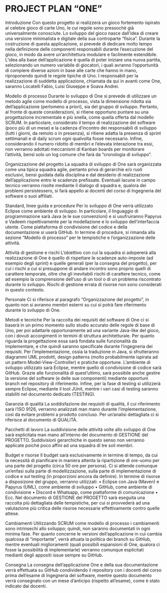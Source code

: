 # PROJECT PLAN “ONE”


Introduzione
Con questo progetto si realizzerà un gioco fortemento ispirato al celebre gioco di carte Uno, le cui regole sono pressochè già universalmente conosciute.
Lo sviluppo del gioco nasce dall’idea di creare una versione minimalista e digitale della sua controparte “fisica”.
Durante la costruzione di questa applicazione, si prevede di dedicare molto tempo nella definizione delle componenti responsabili durante l’esecuzione del gioco, in modo da avere un’architettura
modulare e facilmente estendibile.
L’idea alla base dell’applicazione è quella di poter iniziare una nuova partita, selezionando un numero variabile di giocatori, i quali avranno l’opportunità di compiere diverse azioni in base alle carte che hanno in mano, riproponendo quindi le regole tipiche di Uno.
I responsabili per la realizzazione di suddetta applicazione, chiamata da qui in avanti come One,
saranno Locatelli Fabio, Luisi Giuseppe e Soava Andrei.


Modello di processo
Durante lo sviluppo di One si prevede di utilizzare un metodo agile come modello di processo, vista la dimensione ridotta sia dell’applicazione (perlomeno a priori), sia del gruppo di sviluppo.
Pertanto, al fronte di queste considerazioni, si ritiene opportuno puntare su una progettazione incrementale e più snella, come quella offerta dal modello SCRUM.
In particolare, considerato il tempo di realizzazione del software (poco più di un mese) e la cadenza d’incontro dei responsabili di sviluppo (tutti i giorni, da remoto o in presenza), si ritiene adatta la presenza di sprint settimanali e di daily scrum ogni qualvolta fosse necessario.
Infine, considerando il numero ridotto di membri e l’elevata interazione tra essi, non verranno adottati meccanismi di Kanban boards per monitorare l’attività, bensì solo un log comune che farà da “cronologia di sviluppo”.


Organizzazione del progetto
La squadra di sviluppo di One sarà organizzata come una tipica squadra agile, pertanto priva di gerarchie e/o ruoli esclusivi, bensì guidata dalla disciplina e dal desiderio di realizzazione dell’applicazione entro le scadenze prefissate.
Eventuali lacune in campo tecnico verranno risolte mediante il dialogo di squadra e, qualora dei problemi persistessero, si farà appello ai docenti del corso di Ingegneria del software o suoi affiliati.


Standard, linee guida e procedure
Per lo sviluppo di One verrà utilizzato Eclipse come ambiente di sviluppo. In particolare, il linguaggio di programmazione sarà Java (e le sue convenzioni) e si usufruiranno Papyrus e Vadeem rispettivamente per la modellazione e lo sviluppo dell’interfaccia utente.
Come piattaforma di condivisione del codice e della documentazione si userà GitHub.
In termine di procedure, si rimanda alla sezione “Modello di processo” per le tempistiche e l’organizzazione delle attività.


Attività di gestione e rischi
L’obiettivo con cui la squadra si adopererà alla realizzazione di One è quello di rispettare le scadenze auto-imposte (ad esempio degli sprint) e quelle generali (per la consegna del progetto), per cui i rischi a cui si presuppone di andare incontro sono proprio quelli di carattere temporale, oltre che gli inevitabili rischi di carattere tecnico, come ad esempio la comprensione dell’uso di un tool o di un problema riscontrato durante lo sviluppo.
Rischi di gestione errata di risorse non sono considerati in questo contesto. 


Personale
Ci si riferisce al paragrafo “Organizzazione del progetto”, in quanto non si avranno membri esterni su cui si potrà fare riferimento durante lo sviluppo di One.


Metodi e tecniche
Per la raccolta dei requisiti del software di One ci si baserà in un primo momento sullo studio accurato delle regole di base di Uno, per poi adattarle opportunamente ad una variante Java-like del gioco, con i dovuti accorgimenti in termini di struttura architetturale.
Per quanto riguarda la progettazione essa sarà fondata sulle funzionalità da implementare, e che quindi saranno specificate durante l’ingegneria dei requisiti.
Per l’implementazione, ossia la traduzione in Java, si sfrutteranno diagrammi UML prodotti, design patterns (molto probabilmente ispirata ad un pattern Model-View-Controller) e pratiche opportune.
L’ambiente di sviluppo utilizzato sarà Eclipse, mentre quello di condivisione di codice sarà GitHub.
Grazie alle funzionalità di quest’ultimo, sarà possibile anche gestire la versione del software (e delle sue componenti) mediante opportuni branch nel repository di riferimento.
Infine, per la fase di testing si utilizzerà sempre Eclipse, mediante il tool JUnit, mentre i vari casi di testing saranno stabiliti nel documento dedicato (TESTING).


Garanzia di qualità
La soddisfazione dei requisiti di qualità, il cui riferimento sarà l’ISO 9126, verranno analizzati man mano durante l’implementazione, così da evitare problemi a prodotto concluso. 
Per un’analisi dettagliata ci si riferisce al documento di QUALITÀ.


Pacchetti di lavoro
La suddivisione delle attività volte allo sviluppo di One sarà esplicitata man mano all’interno del documento di GESTIONE del PROGETTO. Suddivisioni gerarchiche in questo senso non verranno applicate poiché poco affini ad una squadra di tre soli membri.


Budget e risorse
Il budget sarà esclusivamente in termine di tempo, da cui la necessità di pianificare in maniera attenta la ripartizione di ore-uomo per una parte del progetto (circa 50 ore per persona). 
Ci si attende comunque un’enfasi sulla parte di modellizzazione, sulla parte di implementazione di codice e sul testing (in proporzioni ancora da definire). 
In termine di risorse a disposizone del gruppo, verranno utilizzati:
•	Eclipse con Java (Maven) e Papyrus (UML), come ambiente di sviluppo
•	GitHub, come ambiente di condivisione
•	Discord e Whatsapp, come piattaforme di comunicazione
•	Ecc.
Nel documento di GESTIONE del PROGETTO sarà eseguita una raccolta più dettagliata delle tempistiche, per cui si provvederà ad una valutazione più critica delle risorse necessarie effettivamente contro quelle attese.


Cambiamenti
Utilizzando SCRUM come modello di processo i cambiamenti sono intrinsechi allo sviluppo; quindi, non saranno documentati in ogni minima fase. 
Per quanto concerne le versioni dell’applicazione in cui cambia qualcosa di “importante”, verrà attuata la politica dei branch su GitHub, mentre eventuali miglioramenti (quali possibili espansioni di One, qualora ci fosse la possibilità di implementarle) verranno comunque esplicitati medianti degli appositi issue sempre su GitHub.


Consegna
La consegna dell’applicazione One e della sua documentazione verrà effettuata su GitHub condividendo il repository con i docenti del corso prima dell’esame di Ingegneria del software, mentre questo documento verrà consegnato con un mese d’anticipo (rispetto all’esame), come è stato indicato dai docenti.



